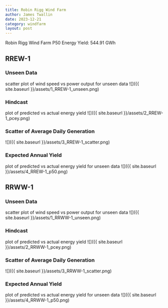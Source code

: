 ```yaml
---
title: Robin Rigg Wind Farm
author: James Twallin
date: 2023-12-21
category: windfarm
layout: post
---
```

Robin Rigg Wind Farm P50 Energy Yield: 544.91 GWh

RREW-1
-------------
### Unseen Data 
scatter plot of wind speed vs power output for unseen data
![]({{ site.baseurl }}/assets/1_RREW-1_unseen.png)
### Hindcast 
plot of predicted vs actual energy yield
![]({{ site.baseurl }}/assets/2_RREW-1_pcey.png)
### Scatter of Average Daily Generation 

![]({{ site.baseurl }}/assets/3_RREW-1_scatter.png)
### Expected Annual Yield 
plot of predicted vs actual energy yield for unseen data
![]({{ site.baseurl }}/assets/4_RREW-1_p50.png)

RRWW-1
-------------
### Unseen Data 
scatter plot of wind speed vs power output for unseen data
![]({{ site.baseurl }}/assets/1_RRWW-1_unseen.png)
### Hindcast 
plot of predicted vs actual energy yield
![]({{ site.baseurl }}/assets/2_RRWW-1_pcey.png)
### Scatter of Average Daily Generation 

![]({{ site.baseurl }}/assets/3_RRWW-1_scatter.png)
### Expected Annual Yield 
plot of predicted vs actual energy yield for unseen data
![]({{ site.baseurl }}/assets/4_RRWW-1_p50.png)

